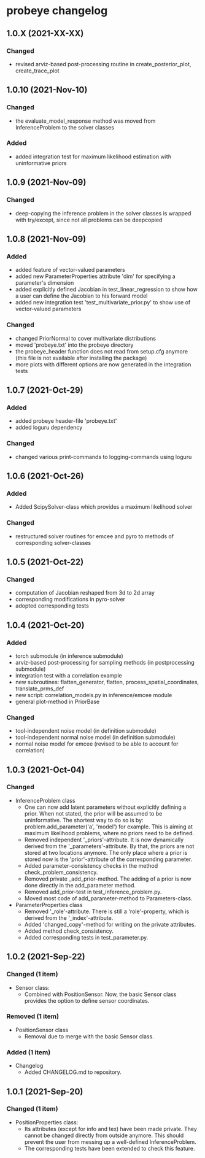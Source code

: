 # probeye changelog

## 1.0.X (2021-XX-XX)
### Changed
- revised arviz-based post-processing routine in create_posterior_plot, create_trace_plot

## 1.0.10 (2021-Nov-10)
### Changed
- the evaluate_model_response method was moved from InferenceProblem to the solver classes
### Added
- added integration test for maximum likelihood estimation with uninformative priors

## 1.0.9 (2021-Nov-09)
### Changed
- deep-copying the inference problem in the solver classes is wrapped with try/except, since not all problems can be deepcopied

## 1.0.8 (2021-Nov-09)
### Added
- added feature of vector-valued parameters
- added new ParameterProperties attribute 'dim' for specifying a parameter's dimension
- added explicitly defined Jacobian in test_linear_regression to show how a user can define the Jacobian to his forward model
- added new integration test 'test_multivariate_prior.py' to show use of vector-valued parameters
### Changed
- changed PriorNormal to cover multivariate distributions
- moved 'probeye.txt' into the probeye directory
- the probeye_header function does not read from setup.cfg anymore (this file is not available after installing the package)
- more plots with different options are now generated in the integration tests

## 1.0.7 (2021-Oct-29)
### Added
- added probeye header-file 'probeye.txt'
- added loguru dependency
### Changed
- changed various print-commands to logging-commands using loguru

## 1.0.6 (2021-Oct-26)
### Added
- Added ScipySolver-class which provides a maximum likelihood solver
### Changed
- restructured solver routines for emcee and pyro to methods of corresponding solver-classes

## 1.0.5 (2021-Oct-22)
### Changed
- computation of Jacobian reshaped from 3d to 2d array
- corresponding modifications in pyro-solver
- adopted corresponding tests

## 1.0.4 (2021-Oct-20)
### Added
- torch submodule (in inference submodule)
- arviz-based post-processing for sampling methods (in postprocessing submodule)
- integration test with a correlation example
- new subroutines: flatten_generator, flatten, process_spatial_coordinates, translate_prms_def
- new script: correlation_models.py in inference/emcee module
- general plot-method in PriorBase
### Changed
- tool-independent noise model (in definition submodule)
- tool-independent normal noise model (in definition submodule)
- normal noise model for emcee (revised to be able to account for correlation)

## 1.0.3 (2021-Oct-04)
### Changed
- InferenceProblem class
  * One can now add latent parameters without explicitly defining a prior. When not stated, the prior will be assumed to be uninformative. The shortest way to do so is by: problem.add_parameter('a', 'model') for example. This is aiming at maximum likelihood problems, where no priors need to be defined.
  * Removed independent '_priors'-attribute. It is now dynamically derived from the '_parameters'-attribute. By that, the priors are not stored at two locations anymore. The only place where a prior is stored now is the 'prior'-attribute of the corresponding parameter.
  * Added parameter-consistency checks in the method check_problem_consistency.
  * Removed private _add_prior-method. The adding of a prior is now done directly in the add_parameter method.
  * Removed add_prior-test in test_inference_problem.py.
  * Moved most code of add_parameter-method to Parameters-class.
- ParameterProperties class
  * Removed '_role'-attribute. There is still a 'role'-property, which is derived from the '_index'-attribute.
  * Added 'changed_copy'-method for writing on the private attributes.
  * Added method check_consistency.
  * Added corresponding tests in test_parameter.py.

## 1.0.2 (2021-Sep-22)
### Changed (1 item)
- Sensor class:
  * Combined with PositionSensor. Now, the basic Sensor class provides the option to define sensor coordinates.
### Removed (1 item)
- PositionSensor class
  * Removal due to merge with the basic Sensor class.
### Added (1 item)
- Changelog
  * Added CHANGELOG.md to repository.

## 1.0.1 (2021-Sep-20)
### Changed (1 item)
- PositionProperties class:
  * Its attributes (except for info and tex) have been made private. They cannot be changed directly from outside anymore. This should prevent the user from messing up a well-defined InferenceProblem.
  * The corresponding tests have been extended to check this feature.
